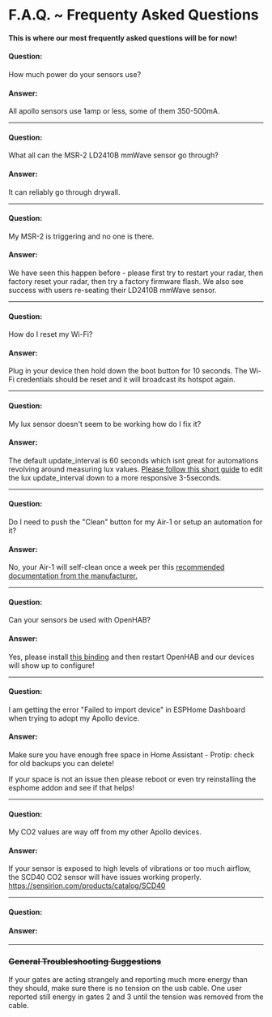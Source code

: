 # F.A.Q. ~ Frequenty Asked Questions

#### This is where our most frequently asked questions will be for now!

#### Question:

How much power do your sensors use?

#### Answer:

All apollo sensors use 1amp or less, some of them 350-500mA.

---

#### Question:

What all can the MSR-2 LD2410B mmWave sensor go through?

#### Answer:

It can reliably go through drywall.

---

#### Question:

My MSR-2 is triggering and no one is there.

#### Answer:

We have seen this happen before - please first try to restart your radar, then factory reset your radar, then try a factory firmware flash. We also see success with users re-seating their LD2410B mmWave sensor.

---

#### Question:

How do I reset my Wi-Fi?

#### Answer:

Plug in your device then hold down the boot button for 10 seconds. The Wi-Fi credentials should be reset and it will broadcast its hotspot again.

---

#### Question:

My lux sensor doesn't seem to be working how do I fix it?

#### Answer:

The default update\_interval is 60 seconds which isnt great for automations revolving around measuring lux values. [Please follow this short guide](https://wiki.apolloautomation.com/books/general/page/how-to-edit-your-sensors-lux-update-interval "How to Edit your lux sensor update interval") to edit the lux update\_interval down to a more responsive 3-5seconds.

---

#### Question:

Do I need to push the "Clean" button for my Air-1 or setup an automation for it?

#### Answer:

No, your Air-1 will self-clean once a week per this [recommended documentation from the manufacturer.](https://sensirion.com/media/documents/6791EFA0/62A1F68F/Sensirion_Datasheet_Environmental_Node_SEN5x.pdf)

---

#### Question:

Can your sensors be used with OpenHAB?

#### Answer:

Yes, please install [this binding](https://github.com/seime/openhab-esphome "OpenHAB-ESPHome") and then restart OpenHAB and our devices will show up to configure!

---

#### Question:

I am getting the error "Failed to import device" in ESPHome Dashboard when trying to adopt my Apollo device.

#### Answer:

Make sure you have enough free space in Home Assistant - Protip: check for old backups you can delete!

If your space is not an issue then please reboot or even try reinstalling the esphome addon and see if that helps!

---

#### Question:

My CO2 values are way off from my other Apollo devices.

#### Answer:

If your sensor is exposed to high levels of vibrations or too much airflow, the SCD40 CO2 sensor will have issues working properly. https://sensirion.com/products/catalog/SCD40

---

#### Question:

#### Answer:

---

### ~~General Troubleshooting Suggestions~~

If your gates are acting strangely and reporting much more energy than they should, make sure there is no tension on the usb cable. One user reported still energy in gates 2 and 3 until the tension was removed from the cable.